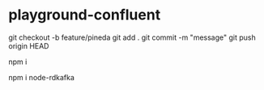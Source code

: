 # playground-confluent

git checkout -b feature/pineda
git add .
git commit -m "message"
git push origin HEAD

npm i

npm i node-rdkafka